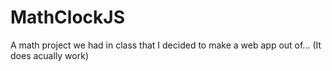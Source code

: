 # MathClockJS
A math project we had in class that I decided to make a web app out of...
(It does acually work)
